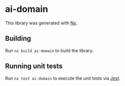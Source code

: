 # ai-domain

This library was generated with [Nx](https://nx.dev).

## Building

Run `nx build ai-domain` to build the library.

## Running unit tests

Run `nx test ai-domain` to execute the unit tests via [Jest](https://jestjs.io).
